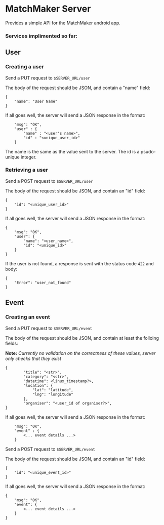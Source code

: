 # MatchMaker Server

Provides a simple API for the MatchMaker android app.


### Services implimented so far:

## User
### Creating a user

Send a PUT request to `$SERVER_URL/user`

The body of the request should be JSON, and contain a "name" field:
```
{
    "name": "User Name"
}
```

If all goes well, the server will send a JSON response in the format:
```
    "msg": "OK",
    "user" : {
        "name" : "<user's name>",
        "id" : "<unique_user_id>"
    }
```
The name is the same as the value sent to the server. The id is a psudo-unique integer.


### Retrieving a user

Send a POST request to `$SERVER_URL/user`

The body of the request should be JSON, and contain an "id" field:
```
{
    "id": "<unique_user_id>"
}
```

If all goes well, the server will send a JSON response in the format:
```
{
    "msg": "OK",
    "user": {
        "name": "<user_name>",
        "id": "<unique_id>"
    }
}
```

If the user is not found, a response is sent with the status code `422` and body:
```
{
    "Error": "user_not_found"
}
```

## Event

### Creating an event

Send a PUT request to `$SERVER_URL/event`

The body of the request should be JSON, and contain at least the folloing fields:

**Note:** _Currently no validation on the correctness of these values, server only checks that they exist_

```
{
        "title": "<str>",
        "category": "<str>",
        "datetime": <linux_timestamp?>,
        "location": {
            "lat": "latitude",
            "lng": "longitude"
        },
        "organiser": "<user_id of organiser?>",
}
```

If all goes well, the server will send a JSON response in the format:
```
    "msg": "OK",
    "event" : {
        <... event details ...>
    }
```

Send a POST request to `$SERVER_URL/event`

The body of the request should be JSON, and contain an "id" field:
```
{
    "id": "<unique_event_id>"
}
```

If all goes well, the server will send a JSON response in the format:
```
{
    "msg": "OK",
    "event": {
        <... event details ...>
    }
}
```

